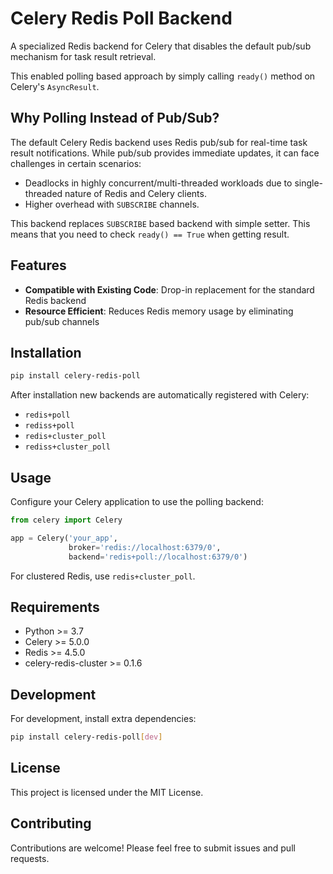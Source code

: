 # Celery Redis Poll Backend

A specialized Redis backend for Celery that disables the default pub/sub mechanism for task result retrieval.  

This enabled polling based approach by simply calling `ready()` method on Celery's `AsyncResult`.

## Why Polling Instead of Pub/Sub?

The default Celery Redis backend uses Redis pub/sub for real-time task result notifications. While pub/sub provides immediate updates, it can face challenges in certain scenarios:

- Deadlocks in highly concurrent/multi-threaded workloads due to single-threaded nature of Redis and Celery clients.
- Higher overhead with `SUBSCRIBE` channels.

This backend replaces `SUBSCRIBE` based backend with simple setter.  This means that you need to check `ready() == True` when getting result.

## Features

- **Compatible with Existing Code**: Drop-in replacement for the standard Redis backend
- **Resource Efficient**: Reduces Redis memory usage by eliminating pub/sub channels

## Installation

```bash
pip install celery-redis-poll
```

After installation new backends are automatically registered with Celery:
- `redis+poll`
- `rediss+poll`
- `redis+cluster_poll`
- `rediss+cluster_poll`

## Usage

Configure your Celery application to use the polling backend:

```python
from celery import Celery

app = Celery('your_app',
             broker='redis://localhost:6379/0',
             backend='redis+poll://localhost:6379/0')
```

For clustered Redis, use `redis+cluster_poll`.

## Requirements

- Python >= 3.7
- Celery >= 5.0.0
- Redis >= 4.5.0
- celery-redis-cluster >= 0.1.6

## Development

For development, install extra dependencies:

```bash
pip install celery-redis-poll[dev]
```

## License

This project is licensed under the MIT License.

## Contributing

Contributions are welcome! Please feel free to submit issues and pull requests.

